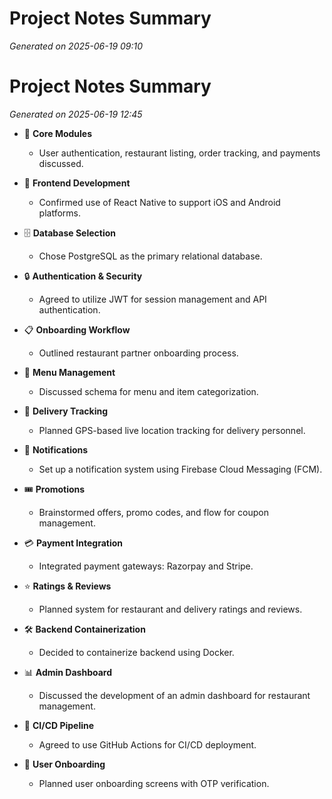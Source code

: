 # Project Notes Summary

*Generated on 2025-06-19 09:10*

# Project Notes Summary

*Generated on 2025-06-19 12:45*

- 📌 **Core Modules**
  - User authentication, restaurant listing, order tracking, and payments discussed.

- 📱 **Frontend Development**
  - Confirmed use of React Native to support iOS and Android platforms.

- 🗄️ **Database Selection**
  - Chose PostgreSQL as the primary relational database.

- 🔒 **Authentication & Security**
  - Agreed to utilize JWT for session management and API authentication.

- 📋 **Onboarding Workflow**
  - Outlined restaurant partner onboarding process.

- 🥗 **Menu Management**
  - Discussed schema for menu and item categorization.

- 🚚 **Delivery Tracking**
  - Planned GPS-based live location tracking for delivery personnel.

- 🔔 **Notifications**
  - Set up a notification system using Firebase Cloud Messaging (FCM).

- 🎟️ **Promotions**
  - Brainstormed offers, promo codes, and flow for coupon management.

- 💳 **Payment Integration**
  - Integrated payment gateways: Razorpay and Stripe.

- ⭐ **Ratings & Reviews**
  - Planned system for restaurant and delivery ratings and reviews.

- 🛠️ **Backend Containerization**
  - Decided to containerize backend using Docker.

- 📊 **Admin Dashboard**
  - Discussed the development of an admin dashboard for restaurant management.

- 🚀 **CI/CD Pipeline**
  - Agreed to use GitHub Actions for CI/CD deployment.

- 👥 **User Onboarding**
  - Planned user onboarding screens with OTP verification.